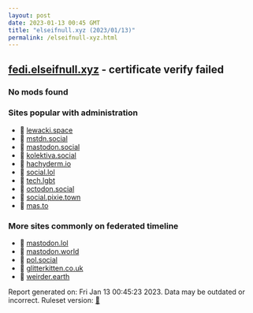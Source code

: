 ```yaml
---
layout: post
date: 2023-01-13 00:45 GMT
title: "elseifnull.xyz (2023/01/13)"
permalink: /elseifnull-xyz.html
---
```


## [fedi.elseifnull.xyz](https://fedi.elseifnull.xyz) - certificate verify failed

### No mods found

### Sites popular with administration

* 🐘 [lewacki.space](/lewacki-space.html)
* 🐘 [mstdn.social](/mstdn-social.html)
* 🐘 [mastodon.social](/mastodon-social.html)
* 🐘 [kolektiva.social](/kolektiva-social.html)
* 🐘 [hachyderm.io](/hachyderm-io.html)
* 🐘 [social.lol](/social-lol.html)
* 🐘 [tech.lgbt](/tech-lgbt.html)
* 🐘 [octodon.social](/octodon-social.html)
* 🐘 [social.pixie.town](/social-pixie-town.html)
* 🐘 [mas.to](/mas-to.html)

### More sites commonly on federated timeline

* 🐘 [mastodon.lol](/mastodon-lol.html)
* 🐘 [mastodon.world](/mastodon-world.html)
* 🐘 [pol.social](/pol-social.html)
* 🐘 [glitterkitten.co.uk](/glitterkitten-co-uk.html)
* 🐘 [weirder.earth](/weirder-earth.html)

Report generated on: Fri Jan 13 00:45:23 2023. Data may be outdated or incorrect.
Ruleset version: [🧁](/version-cupcake)
